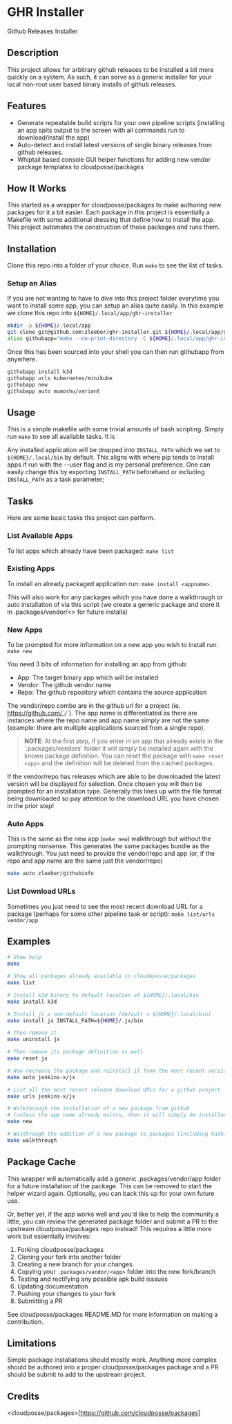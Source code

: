 # GHR Installer

Github Releases Installer

## Description

This project allows for arbitrary github releases to be installed a bit more quickly on a system. As such, it can serve as a generic installer for your local non-root user based binary installs of github releases.

## Features

- Generate repeatable build scripts for your own pipeline scripts (installing an app spits output to the screen with all commands run to download/install the app)
- Auto-detect and install latest versions of single binary releases from github releases.
- Whiptail based console GUI helper functions for adding new vendor package templates to cloudposse/packages

## How It Works
This started as a wrapper for cloudposse/packages to make authoring new packages for it a bit easier. Each package in this project is essentially a Makefile with some additional dressing that define how to install the app. This project automates the construction of those packages and runs them.

## Installation

Clone this repo into a folder of your choice. Run `make` to see the list of tasks. 

### Setup an Alias
If you are not wanting to have to dive into this project folder everytime you want to install some app, you can setup an alias quite easily. In this example we clone this repo into `${HOME}/.local/app/ghr-installer`

```bash
mkdir -p ${HOME}/.local/app
git clone git@github.com:zloeber/ghr-installer.git ${HOME}/.local/app/ghr-installer
alias githubapp="make --no-print-directory -C ${HOME}/.local/app/ghr-installer"
```

Once this has been sourced into your shell you can then run githubapp from anywhere.

```bash
githubapp install k3d
githubapp urls kubernetes/minikube
githubapp new
githubapp auto mumoshu/variant
```

## Usage

This is a simple makefile with some trivial amounts of bash scripting. Simply run `make` to see all available tasks. It is 

Any installed application will be dropped into `INSTALL_PATH` which we set to `${HOME}/.local/bin` by default. This aligns with where pip tends to install apps if run with the --user flag and is my personal preference. One can easily change this by exporting `INSTALL_PATH` beforehand or including `INSTALL_PATH` as a task parameter;

## Tasks

Here are some basic tasks this project can perform.

### List Available Apps

To list apps which already have been packaged: `make list`

### Existing Apps
To install an already packaged application run: `make install <appname>`.

This will also work for any packages which you have done a walkthrough or auto installation of via this script (we create a generic package and store it in .packages/vendor/<<appname>> for future installs)

### New Apps
To be prompted for more information on a new app you wish to install run: `make new`

You need 3 bits of information for installing an app from github:

- App: The target binary app which will be installed
- Vendor: The github vendor name
- Repo: The github repository which contains the source application

The vendor/repo combo are in the github url for a project (ie. https://github.com/`<vendor>`/`<repo>`). The app name is differentiated as there are instances where the repo name and app name simply are not the same (example: there are multiple applications sourced from a single repo).

> **NOTE**: At the first step, if you enter in an app that already exists in the '.packages/vendors' folder it will simply be installed again with the known package definition. You can reset the package with `make reset <app>` and the definition will be deleted from the cached packages.

If the vendor/repo has releases which are able to be downloaded the latest version will be displayed for selection. Once chosen you will then be prompted for an installation type. Generally this lines up with the file format being downloaded so pay attention to the download URL you have chosen in the prior step!

### Auto Apps

This is the same as the new app (`make new`) walkthrough but without the prompting nonsense. This generates the same packages bundle as the walkthrough. You just need to provide the vendor/repo and app (or, if the repo and app name are the same just the vendor/repo)

```bash
make auto zloeber/githubinfo
```

### List Download URLs

Sometimes you just need to see the most recent download URL for a package (perhaps for some other pipeline task or script): `make list/urls vendor/app`

## Examples

```bash
# Show help
make

# Show all packages already available in cloudeposse/packages
make list

# Install k3d binary to default location of ${HOME}/.local/bin
make install k3d

# Install jx a non-default location (default = ${HOME}/.local/bin)
make install jx INSTALL_PATH=${HOME}/.jx/bin

# Then remove it
make uninstall jx

# Then remove its package definition as well
make reset jx

# Now recreate the package and reinstall it from the most recent version
make auto jenkins-x/jx

# List all the most recent release download URLs for a github project
make urls jenkins-x/jx

# Walkthrough the installation of a new package from github 
# (unless the app name already exists, then it will simply be installed)
make new

# Walthrough the addition of a new package to packages (including hashicorp sourced apps like vagrant or consul)
make walkthrough
```

## Package Cache

This wrapper will automatically add a generic .packages/vendor/app folder for a future installation of the package. This can be removed to start the helper wizard again. Optionally, you can back this up for your own future use.

Or, better yet, if the app works well and you'd like to help the community a little, you can review the generated package folder and submit a PR to the upstream cloudposse/packages repo instead! This requires a little more work but essentially involves:
1. Forking cloudposse/packages
2. Cloning your fork into another folder
3. Creating a new branch for your changes.
4. Copying your `.packages/vendor/<app>` folder into the new fork/branch
5. Testing and rectifying any possible apk build isssues
6. Updating documentation
7. Pushing your changes to your fork
8. Submitting a PR

See cloudposse/packages README.MD for more information on making a contribution.

## Limitations

Simple package installations should mostly work. Anything more complex should be authored into a proper cloudposse/packages package and a PR should be submit to add to the upstream project.

## Credits

<cloudposse/packages>[https://github.com/cloudposse/packages]
